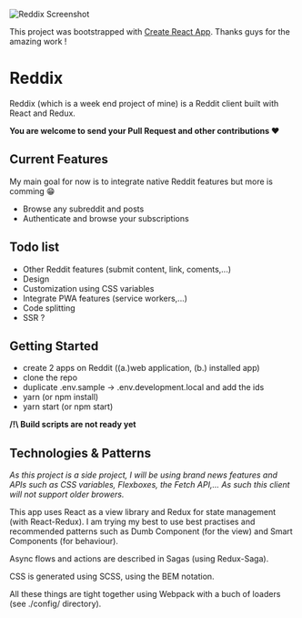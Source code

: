 ![Reddix Screenshot](http://i.imgur.com/kNOLRKm.png)

This project was bootstrapped with [Create React App](https://github.com/facebookincubator/create-react-app). Thanks guys for the amazing work !

# Reddix

Reddix (which is a week end project of mine) is a Reddit client built with React and Redux.

**You are welcome to send your Pull Request and other contributions ❤️**

## Current Features

My main goal for now is to integrate native Reddit features but more is comming 😁

* Browse any subreddit and posts
* Authenticate and browse your subscriptions

## Todo list

* Other Reddit features (submit content, link, coments,...)
* Design
* Customization using CSS variables
* Integrate PWA features (service workers,...)
* Code splitting
* SSR ?

## Getting Started

* create 2 apps on Reddit ((a.)web application, (b.) installed app)
* clone the repo
* duplicate .env.sample -> .env.development.local and add the ids
* yarn (or npm install)
* yarn start (or npm start)

**/!\ Build scripts are not ready yet**

## Technologies & Patterns

*As this project is a side project, I will be using brand news features and APIs such as CSS variables, Flexboxes, the Fetch API,... As such this client will not support older browers.*

This app uses React as a view library and Redux for state management (with React-Redux). I am trying my best to use best practises and recommended patterns such as Dumb Component (for the view) and Smart Components (for behaviour). 

Async flows and actions are described in Sagas (using Redux-Saga).

CSS is generated using SCSS, using the BEM notation.

All these things are tight together using Webpack with a buch of loaders (see ./config/ directory).